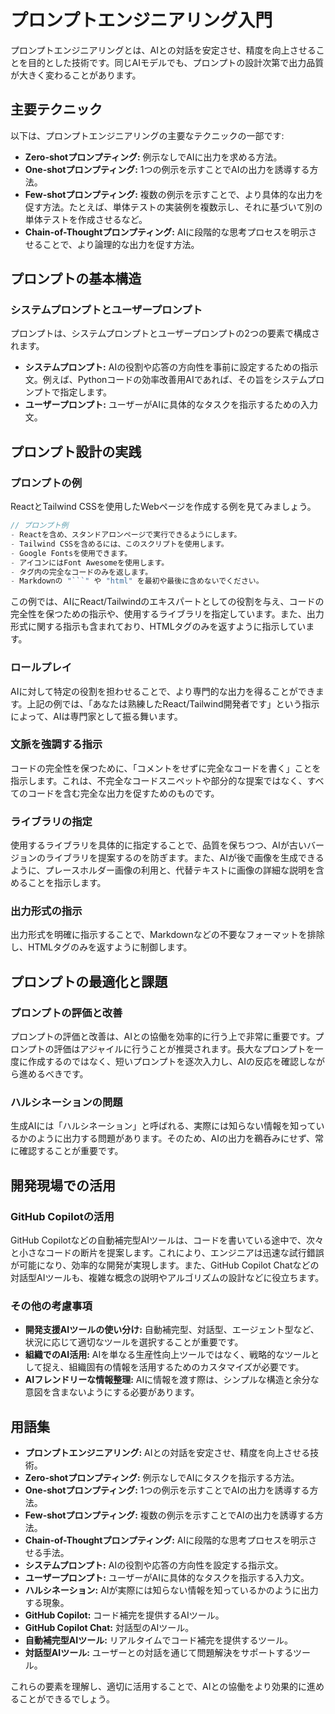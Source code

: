 # プロンプトエンジニアリング入門

プロンプトエンジニアリングとは、AIとの対話を安定させ、精度を向上させることを目的とした技術です。同じAIモデルでも、プロンプトの設計次第で出力品質が大きく変わることがあります。

## 主要テクニック
以下は、プロンプトエンジニアリングの主要なテクニックの一部です:

*   **Zero-shotプロンプティング:** 例示なしでAIに出力を求める方法。
*   **One-shotプロンプティング:** 1つの例示を示すことでAIの出力を誘導する方法。
*   **Few-shotプロンプティング:** 複数の例示を示すことで、より具体的な出力を促す方法。たとえば、単体テストの実装例を複数示し、それに基づいて別の単体テストを作成させるなど。
*  **Chain-of-Thoughtプロンプティング:** AIに段階的な思考プロセスを明示させることで、より論理的な出力を促す方法。

## プロンプトの基本構造

### システムプロンプトとユーザープロンプト
プロンプトは、システムプロンプトとユーザープロンプトの2つの要素で構成されます。
* **システムプロンプト:** AIの役割や応答の方向性を事前に設定するための指示文。例えば、Pythonコードの効率改善用AIであれば、その旨をシステムプロンプトで指定します。
* **ユーザープロンプト:** ユーザーがAIに具体的なタスクを指示するための入力文。

## プロンプト設計の実践

### プロンプトの例

ReactとTailwind CSSを使用したWebページを作成する例を見てみましょう。

```typescript
// プロンプト例
- Reactを含め、スタンドアロンページで実行できるようにします。
- Tailwind CSSを含めるには、このスクリプトを使用します。
- Google Fontsを使用できます。
- アイコンにはFont Awesomeを使用します。
- タグ内の完全なコードのみを返します。
- Markdownの "```" や "html" を最初や最後に含めないでください。
```
この例では、AIにReact/Tailwindのエキスパートとしての役割を与え、コードの完全性を保つための指示や、使用するライブラリを指定しています。また、出力形式に関する指示も含まれており、HTMLタグのみを返すように指示しています。

### ロールプレイ

AIに対して特定の役割を担わせることで、より専門的な出力を得ることができます。上記の例では、「あなたは熟練したReact/Tailwind開発者です」という指示によって、AIは専門家として振る舞います。

### 文脈を強調する指示

コードの完全性を保つために、「コメントをせずに完全なコードを書く」ことを指示します。これは、不完全なコードスニペットや部分的な提案ではなく、すべてのコードを含む完全な出力を促すためのものです。

### ライブラリの指定

使用するライブラリを具体的に指定することで、品質を保ちつつ、AIが古いバージョンのライブラリを提案するのを防ぎます。また、AIが後で画像を生成できるように、プレースホルダー画像の利用と、代替テキストに画像の詳細な説明を含めることを指示します。

### 出力形式の指示

出力形式を明確に指示することで、Markdownなどの不要なフォーマットを排除し、HTMLタグのみを返すように制御します。

## プロンプトの最適化と課題

### プロンプトの評価と改善

プロンプトの評価と改善は、AIとの協働を効率的に行う上で非常に重要です。プロンプトの評価はアジャイルに行うことが推奨されます。長大なプロンプトを一度に作成するのではなく、短いプロンプトを逐次入力し、AIの反応を確認しながら進めるべきです。

### ハルシネーションの問題

生成AIには「ハルシネーション」と呼ばれる、実際には知らない情報を知っているかのように出力する問題があります。そのため、AIの出力を鵜呑みにせず、常に確認することが重要です。

## 開発現場での活用

### GitHub Copilotの活用

GitHub Copilotなどの自動補完型AIツールは、コードを書いている途中で、次々と小さなコードの断片を提案します。これにより、エンジニアは迅速な試行錯誤が可能になり、効率的な開発が実現します。また、GitHub Copilot Chatなどの対話型AIツールも、複雑な概念の説明やアルゴリズムの設計などに役立ちます。

### その他の考慮事項

*   **開発支援AIツールの使い分け:** 自動補完型、対話型、エージェント型など、状況に応じて適切なツールを選択することが重要です。
*   **組織でのAI活用:** AIを単なる生産性向上ツールではなく、戦略的なツールとして捉え、組織固有の情報を活用するためのカスタマイズが必要です。
*   **AIフレンドリーな情報整理:** AIに情報を渡す際は、シンプルな構造と余分な意図を含まないようにする必要があります。

## 用語集

* **プロンプトエンジニアリング:** AIとの対話を安定させ、精度を向上させる技術。
* **Zero-shotプロンプティング:** 例示なしでAIにタスクを指示する方法。
* **One-shotプロンプティング:** 1つの例示を示すことでAIの出力を誘導する方法。
* **Few-shotプロンプティング:** 複数の例示を示すことでAIの出力を誘導する方法。
* **Chain-of-Thoughtプロンプティング:** AIに段階的な思考プロセスを明示させる手法。
* **システムプロンプト:** AIの役割や応答の方向性を設定する指示文。
* **ユーザープロンプト:** ユーザーがAIに具体的なタスクを指示する入力文。
* **ハルシネーション:** AIが実際には知らない情報を知っているかのように出力する現象。
* **GitHub Copilot:** コード補完を提供するAIツール。
* **GitHub Copilot Chat:** 対話型のAIツール。
* **自動補完型AIツール:** リアルタイムでコード補完を提供するツール。
* **対話型AIツール:** ユーザーとの対話を通じて問題解決をサポートするツール。

これらの要素を理解し、適切に活用することで、AIとの協働をより効果的に進めることができるでしょう。
